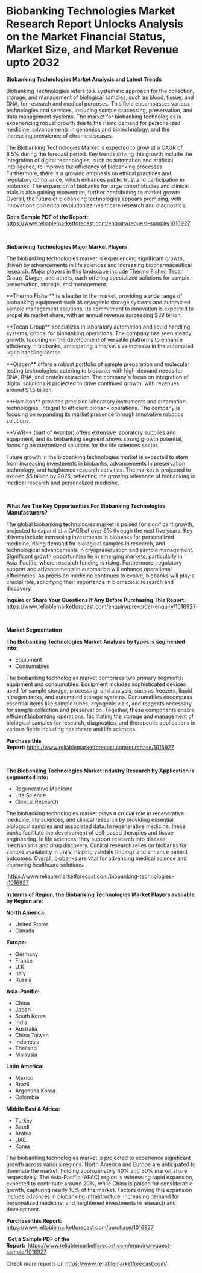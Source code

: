 <p><h1>Biobanking Technologies Market Research Report Unlocks Analysis on the Market Financial Status, Market Size, and Market Revenue upto 2032</h1></p><p><strong>Biobanking Technologies Market Analysis and Latest Trends</strong></p>
<p><p>Biobanking Technologies refers to a systematic approach for the collection, storage, and management of biological samples, such as blood, tissue, and DNA, for research and medical purposes. This field encompasses various technologies and services, including sample processing, preservation, and data management systems. The market for biobanking technologies is experiencing robust growth due to the rising demand for personalized medicine, advancements in genomics and biotechnology, and the increasing prevalence of chronic diseases. </p><p>The Biobanking Technologies Market is expected to grow at a CAGR of 8.5% during the forecast period. Key trends driving this growth include the integration of digital technologies, such as automation and artificial intelligence, to improve the efficiency of biobanking processes. Furthermore, there is a growing emphasis on ethical practices and regulatory compliance, which enhances public trust and participation in biobanks. The expansion of biobanks for large cohort studies and clinical trials is also gaining momentum, further contributing to market growth. Overall, the future of biobanking technologies appears promising, with innovations poised to revolutionize healthcare research and diagnostics.</p></p>
<p><strong>Get a Sample PDF of the Report:&nbsp;</strong> <a href="https://www.reliablemarketforecast.com/enquiry/request-sample/1016927?utm_campaign=3216&utm_medium=2&utm_source=Github&utm_content=ia&utm_term=21032025&utm_id=biobanking-technologies">https://www.reliablemarketforecast.com/enquiry/request-sample/1016927</a></p>
<p>&nbsp;</p>
<p><strong>Biobanking Technologies Major Market Players</strong></p>
<p><p>The biobanking technologies market is experiencing significant growth, driven by advancements in life sciences and increasing biopharmaceutical research. Major players in this landscape include Thermo Fisher, Tecan Group, Qiagen, and others, each offering specialized solutions for sample preservation, storage, and management.</p><p>**Thermo Fisher** is a leader in the market, providing a wide range of biobanking equipment such as cryogenic storage systems and automated sample management solutions. Its commitment to innovation is expected to propel its market share, with an annual revenue surpassing $39 billion.</p><p>**Tecan Group** specializes in laboratory automation and liquid handling systems, critical for biobanking operations. The company has seen steady growth, focusing on the development of versatile platforms to enhance efficiency in biobanks, anticipating a market size increase in the automated liquid handling sector.</p><p>**Qiagen** offers a robust portfolio of sample preparation and molecular testing technologies, catering to biobanks with high-demand needs for DNA, RNA, and protein extraction. The company's focus on integration of digital solutions is projected to drive continued growth, with revenues around $1.5 billion.</p><p>**Hamilton** provides precision laboratory instruments and automation technologies, integral to efficient biobank operations. The company is focusing on expanding its market presence through innovative robotics solutions.</p><p>**VWR** (part of Avantor) offers extensive laboratory supplies and equipment, and its biobanking segment shows strong growth potential, focusing on customized solutions for the life sciences sector.</p><p>Future growth in the biobanking technologies market is expected to stem from increasing investments in biobanks, advancements in preservation technology, and heightened research activities. The market is projected to exceed $5 billion by 2025, reflecting the growing relevance of biobanking in medical research and personalized medicine.</p></p>
<p>&nbsp;</p>
<p><strong>What Are The Key Opportunities For Biobanking Technologies Manufacturers?</strong></p>
<p><p>The global biobanking technologies market is poised for significant growth, projected to expand at a CAGR of over 6% through the next five years. Key drivers include increasing investments in biobanks for personalized medicine, rising demand for biological samples in research, and technological advancements in cryopreservation and sample management. Significant growth opportunities lie in emerging markets, particularly in Asia-Pacific, where research funding is rising. Furthermore, regulatory support and advancements in automation will enhance operational efficiencies. As precision medicine continues to evolve, biobanks will play a crucial role, solidifying their importance in biomedical research and discovery.</p></p>
<p><strong>Inquire or Share Your Questions If Any Before Purchasing This Report:</strong> <a href="https://www.reliablemarketforecast.com/enquiry/pre-order-enquiry/1016927?utm_campaign=3216&utm_medium=2&utm_source=Github&utm_content=ia&utm_term=21032025&utm_id=biobanking-technologies">https://www.reliablemarketforecast.com/enquiry/pre-order-enquiry/1016927</a></p>
<p>&nbsp;</p>
<p><strong>Market Segmentation</strong></p>
<p><strong>The Biobanking Technologies Market Analysis by types is segmented into:</strong></p>
<p><ul><li>Equipment</li><li>Consumables</li></ul></p>
<p><p>The biobanking technologies market comprises two primary segments: equipment and consumables. Equipment includes sophisticated devices used for sample storage, processing, and analysis, such as freezers, liquid nitrogen tanks, and automated storage systems. Consumables encompass essential items like sample tubes, cryogenic vials, and reagents necessary for sample collection and preservation. Together, these components enable efficient biobanking operations, facilitating the storage and management of biological samples for research, diagnostics, and therapeutic applications in various fields including healthcare and life sciences.</p></p>
<p><strong>Purchase this Report:&nbsp;</strong><a href="https://www.reliablemarketforecast.com/purchase/1016927?utm_campaign=3216&utm_medium=2&utm_source=Github&utm_content=ia&utm_term=21032025&utm_id=biobanking-technologies">https://www.reliablemarketforecast.com/purchase/1016927</a></p>
<p>&nbsp;</p>
<p><strong>The Biobanking Technologies Market Industry Research by Application is segmented into:</strong></p>
<p><ul><li>Regenerative Medicine</li><li>Life Science</li><li>Clinical Research</li></ul></p>
<p><p>The biobanking technologies market plays a crucial role in regenerative medicine, life sciences, and clinical research by providing essential biological samples and associated data. In regenerative medicine, these banks facilitate the development of cell-based therapies and tissue engineering. In life sciences, they support research into disease mechanisms and drug discovery. Clinical research relies on biobanks for sample availability in trials, helping validate findings and enhance patient outcomes. Overall, biobanks are vital for advancing medical science and improving healthcare solutions.</p></p>
<p><a href="https://www.reliablemarketforecast.com/biobanking-technologies-r1016927?utm_campaign=3216&utm_medium=2&utm_source=Github&utm_content=ia&utm_term=21032025&utm_id=biobanking-technologies">&nbsp;https://www.reliablemarketforecast.com/biobanking-technologies-r1016927</a></p>
<p><strong>In terms of Region, the Biobanking Technologies Market Players available by Region are:</strong></p>
<p>
    <p> <strong> North America: </strong>
        <ul>
            <li>United States</li>
            <li>Canada</li>
        </ul>
        </p> 
    <p> <strong> Europe: </strong>
        <ul>
            <li>Germany</li>
            <li>France</li>
            <li>U.K.</li>
            <li>Italy</li>
            <li>Russia</li>
        </ul>
        </p> 
    <p> <strong> Asia-Pacific: </strong>
        <ul>
            <li>China</li>
            <li>Japan</li>
            <li>South Korea</li>
            <li>India</li>
            <li>Australia</li>
            <li>China Taiwan</li>
            <li>Indonesia</li>
            <li>Thailand</li>
            <li>Malaysia</li>
        </ul>
        </p> 
    <p> <strong> Latin America: </strong>
        <ul>
            <li>Mexico</li>
            <li>Brazil</li>
            <li>Argentina Korea</li>
            <li>Colombia</li>
        </ul>
        </p> 
    <p> <strong> Middle East & Africa: </strong>
        <ul>
            <li>Turkey</li>
            <li>Saudi</li>
            <li>Arabia</li>
            <li>UAE</li>
            <li>Korea</li>
        </ul>
    </p>
    </p>
<p><p>The biobanking technologies market is projected to experience significant growth across various regions. North America and Europe are anticipated to dominate the market, holding approximately 40% and 30% market share, respectively. The Asia-Pacific (APAC) region is witnessing rapid expansion, expected to contribute around 20%, while China is poised for considerable growth, capturing nearly 10% of the market. Factors driving this expansion include advances in biobanking infrastructure, increasing demand for personalized medicine, and heightened investments in research and development.</p></p>
<p><strong>Purchase this Report: </strong><a href="https://www.reliablemarketforecast.com/purchase/1016927?utm_campaign=3216&utm_medium=2&utm_source=Github&utm_content=ia&utm_term=21032025&utm_id=biobanking-technologies">https://www.reliablemarketforecast.com/purchase/1016927</a></p>
<p>&nbsp;<strong>Get a Sample PDF of the Report:&nbsp;&nbsp;</strong><a href="https://www.reliablemarketforecast.com/enquiry/request-sample/1016927?utm_campaign=3216&utm_medium=2&utm_source=Github&utm_content=ia&utm_term=21032025&utm_id=biobanking-technologies">https://www.reliablemarketforecast.com/enquiry/request-sample/1016927</a></p>
<p><strong></strong></p>
<p>Check more reports on <a href="https://www.reliablemarketforecast.com/?utm_campaign=3216&utm_medium=2&utm_source=Github&utm_content=ia&utm_term=21032025&utm_id=biobanking-technologies">https://www.reliablemarketforecast.com/</a></p>